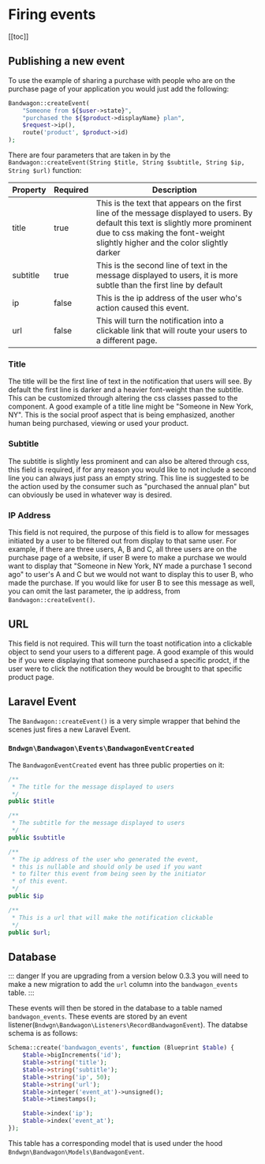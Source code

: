 # Firing events

[[toc]]

## Publishing a new event

To use the example of sharing a purchase with people who are on the purchase page of your application you would just add the following:
```php
Bandwagon::createEvent(
    "Someone from ${$user->state}",
    "purchased the ${$product->displayName} plan",
    $request->ip(),
    route('product', $product->id)
); 
```
There are four parameters that are taken in by the `Bandwagon::createEvent(String $title, String $subtitle, String $ip, String $url)` function:

| Property | Required | Description |
| -----------| ------ | ----------- |
| title | true | This is the text that appears on the first line of the message displayed to users. By default this text is slightly more prominent due to css making the font-weight slightly higher and the color slightly darker |
| subtitle | true | This is the second line of text in the message displayed to users, it is more subtle than the first line by default |
| ip | false | This is the ip address of the user who's action caused this event.
| url | false | This will turn the notification into a clickable link that will route your users to a different page.

### Title
The title will be the first line of text in the notification that users will see. By default the first line is darker and a heavier font-weight than the subtitle. This can be customized through altering the css classes passed to the component. A good example of a title line might be "Someone in New York, NY". This is the social proof aspect that is being emphasized, another human being purchased, viewing or used your product.

### Subtitle
The subtitle is slightly less prominent and can also be altered through css, this field is required, if for any reason you would like to not include a second line you can always just pass an empty string. This line is suggested to be the action used by the consumer such as "purchased the annual plan" but can obviously be used in whatever way is desired. 

### IP Address
This field is not required, the purpose of this field is to allow for messages initiated by a user to be filtered out from display to that same user. For example, if there are three users, A, B and C, all three users are on the purchase page of a website, if user B were to make a purchase we would want to display that "Someone in New York, NY made a purchase 1 second ago" to user's A and C but we would not want to display this to user B, who made the purchase. If you would like for user B to see this message as well, you can omit the last parameter, the ip address, from `Bandwagon::createEvent()`.

## URL
This field is not required. This will turn the toast notification into a clickable object to send your users to a different page. A good example of this would be if you were displaying that someone purchased a specific prodct, if the user were to click the notification they would be brought to that specific product page.

## Laravel Event
The `Bandwagon::createEvent()` is a very simple wrapper that behind the scenes just fires a new Laravel Event.

### `Bndwgn\Bandwagon\Events\BandwagonEventCreated`
The `BandwagonEventCreated` event has three public properties on it: 
```php
/**
 * The title for the message displayed to users 
 */
public $title

/**
 * The subtitle for the message displayed to users 
 */
public $subtitle

/**
 * The ip address of the user who generated the event,
 * this is nullable and should only be used if you want
 * to filter this event from being seen by the initiator
 * of this event. 
 */
public $ip

/**
 * This is a url that will make the notification clickable
 */
public $url;
```

## Database

::: danger
If you are upgrading from a version below 0.3.3 you will need to make a new migration to add the `url` column into the `bandwagon_events` table.
:::

These events will then be stored in the database to a table named `bandwagon_events`. These events are stored by an event listener(`Bndwgn\Bandwagon\Listeners\RecordBandwagonEvent`). The databse schema is as follows:

```php
Schema::create('bandwagon_events', function (Blueprint $table) {
    $table->bigIncrements('id');
    $table->string('title');
    $table->string('subtitle');
    $table->string('ip', 50);
    $table->string('url');
    $table->integer('event_at')->unsigned();
    $table->timestamps();

    $table->index('ip');
    $table->index('event_at');
});
```

This table has a corresponding model that is used under the hood `Bndwgn\Bandwagon\Models\BandwagonEvent`.

